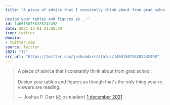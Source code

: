 ```yaml
---
title: "A piece of advice that I constantly think about from grad school:

Design your tables and figures as..."
id: 1466150736283242498
date: 2021-12-01 21:02:29
icon: twitter
domain:
- twitter.com
source: Twitter
2021: "12"
src_url: "https://twitter.com/joshuadarr/status/1466150736283242498"
---
```

<blockquote class="twitter-tweet" data-lang="nl" data-dnt="true"><p lang="en" dir="ltr">A piece of advice that I constantly think about from grad school:<br><br>Design your tables and figures as though that&#39;s the only thing your reviewers are reading.</p>&mdash; Joshua P. Darr (@joshuadarr) <a href="https://twitter.com/joshuadarr/status/1466150736283242498?ref_src=twsrc%5Etfw">1 december 2021</a></blockquote>
<script async src="https://platform.twitter.com/widgets.js" charset="utf-8"></script>

